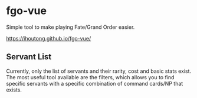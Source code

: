 # fgo-vue
Simple tool to make playing Fate/Grand Order easier.

https://ihoutong.github.io/fgo-vue/

## Servant List
Currently, only the list of servants and their rarity, cost and basic stats exist. The most useful tool available are the filters,
which allows you to find specific servants with a specific combination of command cards/NP that exists.
